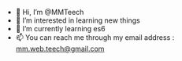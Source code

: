 - 👋 Hi, I’m @MMTeech
- 👀 I’m interested in learning new things
- 🌱 I’m currently learning es6
- 📫 You can reach me through my email address : mm.web.teech@gmail.com

<!---
MMTeech/MMTeech is a ✨ special ✨ repository because its `README.md` (this file) appears on your GitHub profile.
You can click the Preview link to take a look at your changes.
--->
